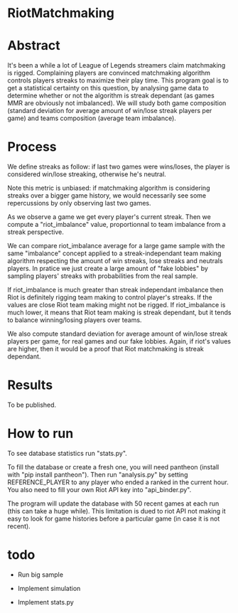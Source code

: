 # RiotMatchmaking

# Abstract

It's been a while a lot of League of Legends streamers claim matchmaking is rigged. Complaining players are convinced matchmaking algorithm controls players streaks to maximize their play time.
This program goal is to get a statistical certainty on this question, by analysing game data to determine whether or not the algorithm is streak dependant (as games MMR are obviously not imbalanced).
We will study both game composition (standard deviation for average amount of win/lose streak players per game) and teams composition (average team imbalance).

# Process

We define streaks as follow: if last two games were wins/loses, the player is considered win/lose streaking, otherwise he's neutral.

Note this metric is unbiased: if matchmaking algorithm is considering streaks over a bigger game history, we would necessarily see some repercussions by only observing last two games.

As we observe a game we get every player's current streak. Then we compute a "riot_imbalance" value, proportionnal to team imbalance from a streak perspective.

We can compare riot_imbalance average for a large game sample with the same "imbalance" concept applied to a streak-independant team making algorithm respecting the amount of win streaks, lose streaks and neutrals players. In pratice we just create a large amount of "fake lobbies" by sampling players' streaks with probabilities from the real sample.

If riot_imbalance is much greater than streak independant imbalance then Riot is definitely rigging team making to control player's streaks.
If the values are close Riot team making might not be rigged.
If riot_imbalance is much lower, it means that Riot team making is streak dependant, but it tends to balance winning/losing players over teams.

We also compute standard deviation for average amount of win/lose streak players per game, for real games and our fake lobbies.
Again, if riot's values are higher, then it would be a proof that Riot matchmaking is streak dependant.

# Results

To be published.

# How to run

To see database statistics run "stats.py".

To fill the database or create a fresh one, you will need pantheon (install with "pip install pantheon"). Then run "analysis.py" by setting REFERENCE_PLAYER to any player who ended a ranked in the current hour. You also need to fill your own Riot API key into "api_binder.py".

The program will update the database with 50 recent games at each run (this can take a huge while). This limitation is dued to riot API not making it easy to look for game histories before a particular game (in case it is not recent).

# todo

- Run big sample

- Implement simulation

- Implement stats.py




